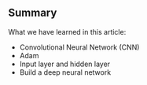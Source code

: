 ﻿## Summary

What we have learned in this article:

* Convolutional Neural Network (CNN)
* Adam
* Input layer and hidden layer
* Build a deep neural network